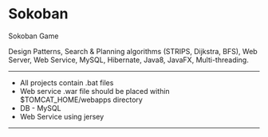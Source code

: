# Sokoban
Sokoban Game

Design Patterns, Search & Planning algorithms (STRIPS, Dijkstra, BFS),
Web Server, Web Service, MySQL, Hibernate, Java8, JavaFX, Multi-threading.

*****************************************************
- All projects contain .bat files
- Web service .war file should be
  placed within $TOMCAT_HOME/webapps directory
- DB - MySQL
- Web Service using jersey
*****************************************************
